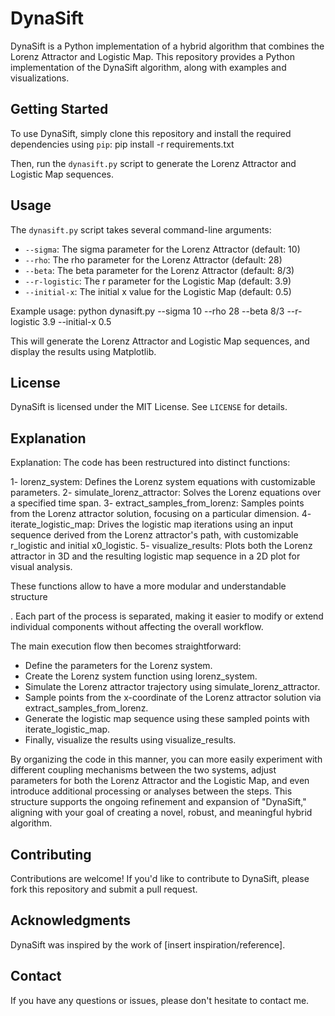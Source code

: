 DynaSift
========

DynaSift is a Python implementation of a hybrid algorithm that combines the Lorenz Attractor and Logistic Map. This repository provides a Python implementation of the DynaSift algorithm, along with examples and visualizations.

Getting Started
---------------

To use DynaSift, simply clone this repository and install the required dependencies using `pip`:
pip install -r requirements.txt

Then, run the `dynasift.py` script to generate the Lorenz Attractor and Logistic Map sequences.

Usage
-----

The `dynasift.py` script takes several command-line arguments:

* `--sigma`: The sigma parameter for the Lorenz Attractor (default: 10)
* `--rho`: The rho parameter for the Lorenz Attractor (default: 28)
* `--beta`: The beta parameter for the Lorenz Attractor (default: 8/3)
* `--r-logistic`: The r parameter for the Logistic Map (default: 3.9)
* `--initial-x`: The initial x value for the Logistic Map (default: 0.5)

Example usage:
python dynasift.py --sigma 10 --rho 28 --beta 8/3 --r-logistic 3.9 --initial-x 0.5

This will generate the Lorenz Attractor and Logistic Map sequences, and display the results using Matplotlib.

License
-------

DynaSift is licensed under the MIT License. See `LICENSE` for details.

Explanation
---------------

Explanation:
The code has been restructured into distinct functions:

1- lorenz_system: Defines the Lorenz system equations with customizable parameters.
2- simulate_lorenz_attractor: Solves the Lorenz equations over a specified time span.
3- extract_samples_from_lorenz: Samples points from the Lorenz attractor solution, focusing on a particular dimension.
4- iterate_logistic_map: Drives the logistic map iterations using an input sequence derived from the Lorenz attractor's path, with customizable r_logistic and initial x0_logistic.
5- visualize_results: Plots both the Lorenz attractor in 3D and the resulting logistic map sequence in a 2D plot for visual analysis.

These functions allow to have a more modular and understandable structure

. Each part of the process is separated, making it easier to modify or extend individual components without affecting the overall workflow.

The main execution flow then becomes straightforward:

* Define the parameters for the Lorenz system.
* Create the Lorenz system function using lorenz_system.
* Simulate the Lorenz attractor trajectory using simulate_lorenz_attractor.
* Sample points from the x-coordinate of the Lorenz attractor solution via extract_samples_from_lorenz.
* Generate the logistic map sequence using these sampled points with iterate_logistic_map.
* Finally, visualize the results using visualize_results.

By organizing the code in this manner, you can more easily experiment with different coupling mechanisms between the two systems, adjust parameters for both the Lorenz Attractor and the Logistic Map, and even introduce additional processing or analyses between the steps. This structure supports the ongoing refinement and expansion of "DynaSift," aligning with your goal of creating a novel, robust, and meaningful hybrid algorithm.

Contributing
------------

Contributions are welcome! If you'd like to contribute to DynaSift, please fork this repository and submit a pull request.

Acknowledgments
---------------

DynaSift was inspired by the work of [insert inspiration/reference].

Contact
-------

If you have any questions or issues, please don't hesitate to contact me.
